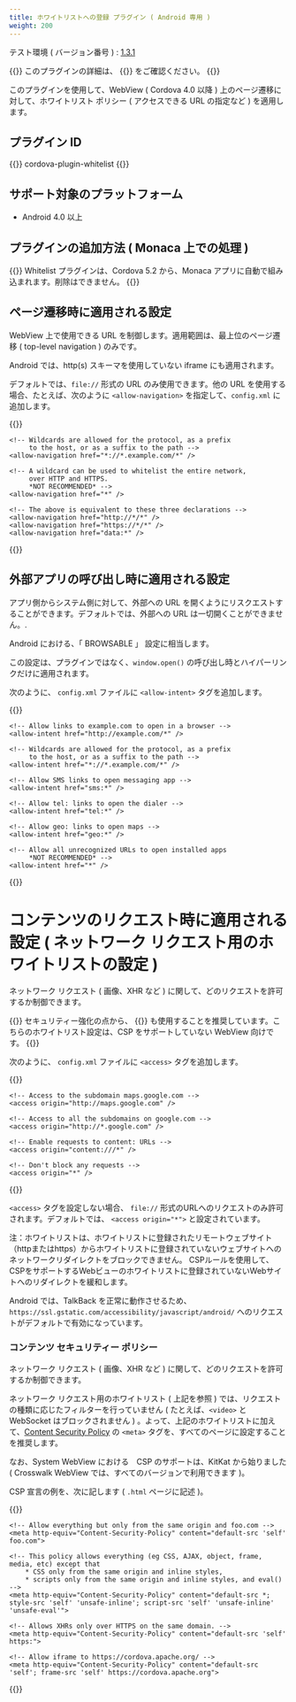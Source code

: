 ```yaml
---
title: ホワイトリストへの登録 プラグイン ( Android 専用 )
weight: 200
---
```


テスト環境 ( バージョン番号 ) : [1.3.1](https://github.com/apache/cordova-plugin-whitelist/releases/tag/1.3.1)

{{<note>}}
このプラグインの詳細は、 {{<link title="こちらの原文 ( GitHub )" href="https://github.com/apache/cordova-plugin-whitelist">}} をご確認ください。
{{</note>}}

このプラグインを使用して、WebView ( Cordova 4.0 以降 )
上のページ遷移に対して、ホワイトリスト ポリシー ( アクセスできる URL
の指定など ) を適用します。

プラグイン ID
-------------

{{<highlight javascript>}}
cordova-plugin-whitelist
{{</highlight>}}

サポート対象のプラットフォーム
------------------------------

-   Android 4.0 以上

プラグインの追加方法 ( Monaca 上での処理 )
------------------------------------------

{{<note>}}
Whitelist プラグインは、Cordova 5.2 から、Monaca
アプリに自動で組み込まれます。削除はできません。
{{</note>}}

ページ遷移時に適用される設定
----------------------------

WebView 上で使用できる URL を制御します。適用範囲は、最上位のページ遷移
( top-level navigation ) のみです。

Android では、http(s) スキーマを使用していない iframe にも適用されます。

デフォルトでは、`file://` 形式の URL のみ使用できます。他の URL
を使用する場合、たとえば、次のように `<allow-navigation>`
を指定して、`config.xml` に追加します。

{{<highlight xml>}}
    <!-- Allow links to example.com -->
    <allow-navigation href="http://example.com/*" />

    <!-- Wildcards are allowed for the protocol, as a prefix
         to the host, or as a suffix to the path -->
    <allow-navigation href="*://*.example.com/*" />

    <!-- A wildcard can be used to whitelist the entire network,
         over HTTP and HTTPS.
         *NOT RECOMMENDED* -->
    <allow-navigation href="*" />

    <!-- The above is equivalent to these three declarations -->
    <allow-navigation href="http://*/*" />
    <allow-navigation href="https://*/*" />
    <allow-navigation href="data:*" />
{{</highlight>}}

外部アプリの呼び出し時に適用される設定
--------------------------------------

アプリ側からシステム側に対して、外部への URL
を開くようにリスクエストすることができます。デフォルトでは、外部への URL
は一切開くことができません。.

Android における、「 BROWSABLE 」 設定に相当します。

この設定は、プラグインではなく、`window.open()`
の呼び出し時とハイパーリンクだけに適用されます。

次のように、 `config.xml` ファイルに `<allow-intent>` タグを追加します。

{{<highlight xml>}}
    <!-- Allow links to web pages to open in a browser -->
    <allow-intent href="http://*/*" />
    <allow-intent href="https://*/*" />

    <!-- Allow links to example.com to open in a browser -->
    <allow-intent href="http://example.com/*" />

    <!-- Wildcards are allowed for the protocol, as a prefix
         to the host, or as a suffix to the path -->
    <allow-intent href="*://*.example.com/*" />

    <!-- Allow SMS links to open messaging app -->
    <allow-intent href="sms:*" />

    <!-- Allow tel: links to open the dialer -->
    <allow-intent href="tel:*" />

    <!-- Allow geo: links to open maps -->
    <allow-intent href="geo:*" />

    <!-- Allow all unrecognized URLs to open installed apps
         *NOT RECOMMENDED* -->
    <allow-intent href="*" />
{{</highlight>}}

コンテンツのリクエスト時に適用される設定 ( ネットワーク
リクエスト用のホワイトリストの設定 )
================================================

ネットワーク リクエスト ( 画像、XHR など )
に関して、どのリクエストを許可するか制御できます。

{{<note>}}
セキュリティー強化の点から、 {{<link title="コンテンツ セキュリティー ポリシー" href="#コンテンツ-セキュリティー-ポリシー">}}
も使用することを推奨しています。こちらのホワイトリスト設定は、CSP
をサポートしていない WebView 向けです。
{{</note>}}

次のように、 `config.xml` ファイルに `<access>` タグを追加します。

{{<highlight xml>}}
    <!-- Allow images, xhrs, etc. to google.com -->
    <access origin="http://google.com" />
    <access origin="https://google.com" />

    <!-- Access to the subdomain maps.google.com -->
    <access origin="http://maps.google.com" />

    <!-- Access to all the subdomains on google.com -->
    <access origin="http://*.google.com" />

    <!-- Enable requests to content: URLs -->
    <access origin="content:///*" />

    <!-- Don't block any requests -->
    <access origin="*" />
{{</highlight>}}

`<access>` タグを設定しない場合、 `file://`
形式のURLへのリクエストのみ許可されます。デフォルトでは、
`<access origin="*">` と設定されています。

注：ホワイトリストは、ホワイトリストに登録されたリモートウェブサイト（httpまたはhttps）からホワイトリストに登録されていないウェブサイトへのネットワークリダイレクトをブロックできません。
CSPルールを使用して、CSPをサポートするWebビューのホワイトリストに登録されていないWebサイトへのリダイレクトを緩和します。

Android では、TalkBack
を正常に動作させるため、`https://ssl.gstatic.com/accessibility/javascript/android/`
へのリクエストがデフォルトで有効になっています。

### コンテンツ セキュリティー ポリシー

ネットワーク リクエスト ( 画像、XHR など )
に関して、どのリクエストを許可するか制御できます。

ネットワーク リクエスト用のホワイトリスト ( 上記を参照 )
では、リクエストの種類に応じたフィルターを行っていません (
たとえば、`<video>` と WebSocket はブロックされません )
。よって、上記のホワイトリストに加えて、[Content Security
Policy](http://content-security-policy.com/) の `<meta>`
タグを、すべてのページに設定することを推奨します。

なお、System WebView における　CSP のサポートは、KitKat から始りました (
Crosswalk WebView では、すべてのバージョンで利用できます )。

CSP 宣言の例を、次に記します ( `.html` ページに記述 )。

{{<highlight xml>}}
    <!-- Good default declaration:
        * gap: is required only on iOS (when using UIWebView) and is needed for JS->native communication
        * https://ssl.gstatic.com is required only on Android and is needed for TalkBack to function properly
        * Disables use of eval() and inline scripts in order to mitigate risk of XSS vulnerabilities. To change this:
            * Enable inline JS: add 'unsafe-inline' to default-src
            * Enable eval(): add 'unsafe-eval' to default-src
    -->
    <meta http-equiv="Content-Security-Policy" content="default-src 'self' data: gap: https://ssl.gstatic.com; style-src 'self' 'unsafe-inline'; media-src *">

    <!-- Allow everything but only from the same origin and foo.com -->
    <meta http-equiv="Content-Security-Policy" content="default-src 'self' foo.com">

    <!-- This policy allows everything (eg CSS, AJAX, object, frame, media, etc) except that
        * CSS only from the same origin and inline styles,
        * scripts only from the same origin and inline styles, and eval()
    -->
    <meta http-equiv="Content-Security-Policy" content="default-src *; style-src 'self' 'unsafe-inline'; script-src 'self' 'unsafe-inline' 'unsafe-eval'">

    <!-- Allows XHRs only over HTTPS on the same domain. -->
    <meta http-equiv="Content-Security-Policy" content="default-src 'self' https:">

    <!-- Allow iframe to https://cordova.apache.org/ -->
    <meta http-equiv="Content-Security-Policy" content="default-src 'self'; frame-src 'self' https://cordova.apache.org">
{{</highlight>}}